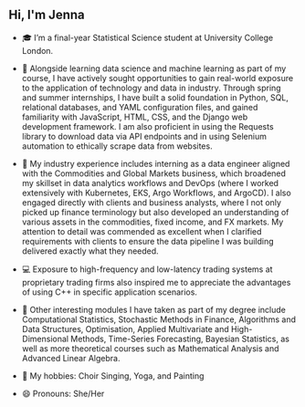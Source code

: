 ## Hi, I'm Jenna

<!--
**jennajiali/jennajiali** is a ✨ _special_ ✨ repository because its `README.md` (this file) appears on your GitHub profile.
-->

- 🎓 I’m a final-year Statistical Science student at University College London.

- 🌱 Alongside learning data science and machine learning as part of my course, I have actively sought opportunities to gain real-world exposure to the application of technology and data in industry. Through spring and summer internships, I have built a solid foundation in Python, SQL, relational databases, and YAML configuration files, and gained familiarity with JavaScript, HTML, CSS, and the Django web development framework. I am also proficient in using the Requests library to download data via API endpoints and in using Selenium automation to ethically scrape data from websites.

- 💼 My industry experience includes interning as a data engineer aligned with the Commodities and Global Markets business, which broadened my skillset in data analytics workflows and DevOps (where I worked extensively with Kubernetes, EKS, Argo Workflows, and ArgoCD). I also engaged directly with clients and business analysts, where I not only picked up finance terminology but also developed an understanding of various assets in the commodities, fixed income, and FX markets. My attention to detail was commended as excellent when I clarified requirements with clients to ensure the data pipeline I was building delivered exactly what they needed.

- 💻 Exposure to high-frequency and low-latency trading systems at proprietary trading firms also inspired me to appreciate the advantages of using C++ in specific application scenarios.

- 📖 Other interesting modules I have taken as part of my degree include Computational Statistics, Stochastic Methods in Finance, Algorithms and Data Structures, Optimisation, Applied Multivariate and High-Dimensional Methods, Time-Series Forecasting, Bayesian Statistics, as well as more theoretical courses such as Mathematical Analysis and Advanced Linear Algebra.

- 👯 My hobbies: Choir Singing, Yoga, and Painting

- 😄 Pronouns: She/Her
